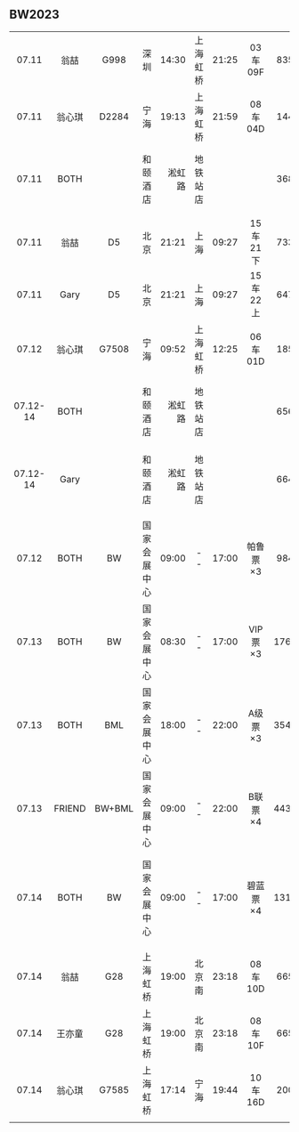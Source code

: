 ## BW2023

|        |      |        |            |       |        |       |         |      |      |
| :----: | :--: | :----: | :--------: | ----: |  :--:  | :---- | :-----: | :--: | :--: |
| 07.11  | 翁喆 |  G998  |    深圳    | 14:30 |上海虹桥| 21:25 | 03车09F |  835 |      |
| 07.11  |翁心琪| D2284  |    宁海    | 19:13 |上海虹桥| 21:59 | 08车04D |  144 |      |
| 07.11  | BOTH |        |  和颐酒店  | 淞虹路|地铁站店|       |         |  368 | 地铁30分钟 |
|        |      |        |            |       |        |       |         |      |      |
| 07.11  | 翁喆 |   D5   |    北京    | 21:21 |  上海  | 09:27 | 15车21下|  733 |      |
| 07.11  | Gary |   D5   |    北京    | 21:21 |  上海  | 09:27 | 15车22上|  647 |      |
| 07.12  |翁心琪| G7508  |    宁海    | 09:52 |上海虹桥| 12:25 | 06车01D |  185 |      |
|07.12-14| BOTH |        |  和颐酒店  | 淞虹路|地铁站店|       |         |  656 | 地铁30分钟 |
|07.12-14| Gary |        |  和颐酒店  | 淞虹路|地铁站店|       |         |  664 | 地铁30分钟 |
|        |      |        |            |       |        |       |         |      |      |
| 07.12  | BOTH |   BW   |国家会展中心| 09:00 |   --   | 17:00 | 帕鲁票×3|  984 | 地铁30分钟 |
| 07.13  | BOTH |   BW   |国家会展中心| 08:30 |   --   | 17:00 | VIP票×3 | 1764 | 地铁30分钟 |
| 07.13  | BOTH |   BML  |国家会展中心| 18:00 |   --   | 22:00 | A级票×3 | 3540 |      |
| 07.13  |FRIEND| BW+BML |国家会展中心| 09:00 |   --   | 22:00 | B联票×4 | 4432 |      |
| 07.14  | BOTH |   BW   |国家会展中心| 09:00 |   --   | 17:00 | 碧蓝票×4| 1312 | 走到虹桥30分钟 |
|        |      |        |            |       |        |       |         |      |      |
| 07.14  | 翁喆 |  G28   |  上海虹桥  | 19:00 | 北京南 | 23:18 | 08车10D |  665 |      |
| 07.14  |王亦童|  G28   |  上海虹桥  | 19:00 | 北京南 | 23:18 | 08车10F |  665 |      |
| 07.14  |翁心琪| G7585  |  上海虹桥  | 17:14 |  宁海  | 19:44 | 10车16D |  200 |      |
|        |      |        |            |       |        |       |         |      |      |
